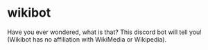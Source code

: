 # wikibot
Have you ever wondered, what is that? This discord bot will tell you! (Wikibot has no affiliation with WikiMedia or Wikipedia).
